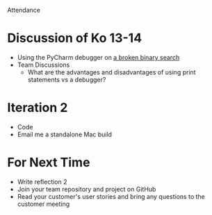 Attendance

# Discussion of Ko 13-14
* Using the PyCharm debugger on [a broken binary search](../src/broken_binary_search.py)
* Team Discussions
  * What are the advantages and disadvantages of using print statements vs a debugger?

# Iteration 2
* Code
* Email me a standalone Mac build

# For Next Time
* Write reflection 2
* Join your team repository and project on GitHub
* Read your customer's user stories and bring any questions to the customer meeting